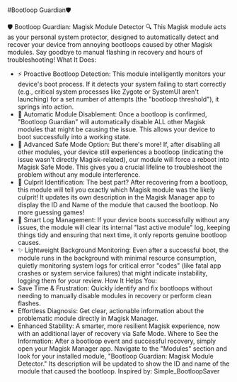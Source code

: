 #Bootloop Guardian🛡️


🛡️ Bootloop Guardian: Magisk Module Detector 🔍
This Magisk module acts as your personal system protector, designed to automatically detect and recover your device from annoying bootloops caused by other Magisk modules. Say goodbye to manual flashing in recovery and hours of troubleshooting!
What It Does:
 * ⚡ Proactive Bootloop Detection: This module intelligently monitors your device's boot process. If it detects your system failing to start correctly (e.g., critical system processes like Zygote or SystemUI aren't launching) for a set number of attempts (the "bootloop threshold"), it springs into action.
 * 🚫 Automatic Module Disablement: Once a bootloop is confirmed, "Bootloop Guardian" will automatically disable ALL other Magisk modules that might be causing the issue. This allows your device to boot successfully into a working state.
 * 🚨 Advanced Safe Mode Option: But there's more! If, after disabling all other modules, your device still experiences a bootloop (indicating the issue wasn't directly Magisk-related), our module will force a reboot into Magisk Safe Mode. This gives you a crucial lifeline to troubleshoot the problem without any module interference.
 * 🎯 Culprit Identification: The best part? After recovering from a bootloop, this module will tell you exactly which Magisk module was the likely culprit! It updates its own description in the Magisk Manager app to display the ID and Name of the module that caused the bootloop. No more guessing games!
 * 🧹 Smart Log Management: If your device boots successfully without any issues, the module will clear its internal "last active module" log, keeping things tidy and ensuring that next time, it only reports genuine bootloop causes.
 * ✨ Lightweight Background Monitoring: Even after a successful boot, the module runs in the background with minimal resource consumption, quietly monitoring system logs for critical error "codes" (like fatal app crashes or system service failures) that might indicate instability, logging them for your review.
How It Helps You:
 * Save Time & Frustration: Quickly identify and fix bootloops without needing to manually disable modules in recovery or perform clean flashes.
 * Effortless Diagnosis: Get clear, actionable information about the problematic module directly in Magisk Manager.
 * Enhanced Stability: A smarter, more resilient Magisk experience, now with an additional layer of recovery via Safe Mode.
Where to See the Information:
After a bootloop event and successful recovery, simply open your Magisk Manager app. Navigate to the "Modules" section and look for your installed module, "Bootloop Guardian: Magisk Module Detector." Its description will be updated to show the ID and name of the module that caused the bootloop.
Inspired by: Simple_BootloopSaver
